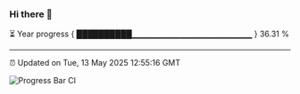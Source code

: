 ### Hi there 👋

⏳ Year progress { ██████████▁▁▁▁▁▁▁▁▁▁▁▁▁▁▁▁▁▁▁▁ } 36.31 %

---

⏰ Updated on Tue, 13 May 2025 12:55:16 GMT

![Progress Bar CI](https://github.com/DhruviPatel157/GitHub-Actions-Demo/workflows/Progress%20Bar%20CI/badge.svg)

